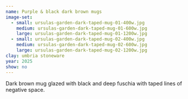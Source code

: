 ```yaml
---
name: Purple & black dark brown mugs
image-set:
  - small: ursulas-garden-dark-taped-mug-01-400w.jpg
    medium: ursulas-garden-dark-taped-mug-01-600w.jpg
    large: ursulas-garden-dark-taped-mug-01-1200w.jpg
  - small: ursulas-garden-dark-taped-mug-02-400w.jpg
    medium: ursulas-garden-dark-taped-mug-02-600w.jpg
    large: ursulas-garden-dark-taped-mug-02-1200w.jpg
clay: umbria stoneware
year: 2025
show: no
---
```


Dark brown mug glazed with black and deep fuschia with taped lines of negative space.